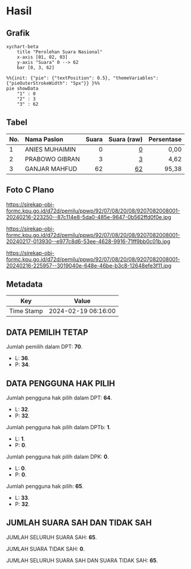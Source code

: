 # Hasil

## Grafik

```mermaid
xychart-beta
    title "Perolehan Suara Nasional"
    x-axis [01, 02, 03]
    y-axis "Suara" 0 --> 62
    bar [0, 3, 62]
```

```mermaid
%%{init: {"pie": {"textPosition": 0.5}, "themeVariables": {"pieOuterStrokeWidth": "5px"}} }%%
pie showData
    "1" : 0
    "2" : 3
    "3" : 62
```

## Tabel

| No. | Nama Paslon    | Suara | Suara (raw) | Persentase |
|:--- |:-------------- | -----:| -----------:| ----------:|
| 1   | ANIES MUHAIMIN | 0     | [0][p-1]    | 0,00       |
| 2   | PRABOWO GIBRAN | 3     | [3][p-2]    | 4,62       |
| 3   | GANJAR MAHFUD  | 62    | [62][p-3]   | 95,38      |


[p-1]: https://github.com/gigit-pemilu/pemilu-2024/blob/main/pilpres/hitung-suara/sub/92-papua-barat/sub/07-teluk-wondama/sub/08-rasiei/sub/2008-nggatum/sub/001-tps/sub/paslon-1.txt
[p-2]: https://github.com/gigit-pemilu/pemilu-2024/blob/main/pilpres/hitung-suara/sub/92-papua-barat/sub/07-teluk-wondama/sub/08-rasiei/sub/2008-nggatum/sub/001-tps/sub/paslon-2.txt
[p-3]: https://github.com/gigit-pemilu/pemilu-2024/blob/main/pilpres/hitung-suara/sub/92-papua-barat/sub/07-teluk-wondama/sub/08-rasiei/sub/2008-nggatum/sub/001-tps/sub/paslon-3.txt

## Foto C Plano

https://sirekap-obj-formc.kpu.go.id/d72d/pemilu/ppwp/92/07/08/20/08/9207082008001-20240216-223250--87c114e8-5da0-485e-9647-0b562ffd0f0e.jpg

https://sirekap-obj-formc.kpu.go.id/d72d/pemilu/ppwp/92/07/08/20/08/9207082008001-20240217-013930--e977c8d6-53ee-4628-9916-71ff9bb0c01b.jpg

https://sirekap-obj-formc.kpu.go.id/d72d/pemilu/ppwp/92/07/08/20/08/9207082008001-20240216-225957--3019040e-648e-46be-b3c8-12648efe3f11.jpg


## Metadata

| Key        | Value               |
| ---------- | ------------------- |
| Time Stamp | 2024-02-19 06:16:00 |


## DATA PEMILIH TETAP

Jumlah pemilih dalam DPT: **70**.
 * L: **36**.
 * P: **34**.

## DATA PENGGUNA HAK PILIH

Jumlah pengguna hak pilih dalam DPT: **64**.
 * L: **32**.
 * P: **32**.

Jumlah pengguna hak pilih dalam DPTb: **1**.
 * L: **1**.
 * P: **0**.

Jumlah pengguna hak pilih dalam DPK: **0**.
 * L: **0**.
 * P: **0**.

Jumlah pengguna hak pilih: **65**.
 * L: **33**.
 * P: **32**.

## JUMLAH SUARA SAH DAN TIDAK SAH

JUMLAH SELURUH SUARA SAH: **65**.

JUMLAH SUARA TIDAK SAH: **0**.

JUMLAH SELURUH SUARA SAH DAN SUARA TIDAK SAH: **65**.


